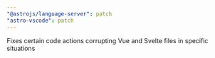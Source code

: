 ```yaml
---
"@astrojs/language-server": patch
"astro-vscode": patch
---
```


Fixes certain code actions corrupting Vue and Svelte files in specific situations
